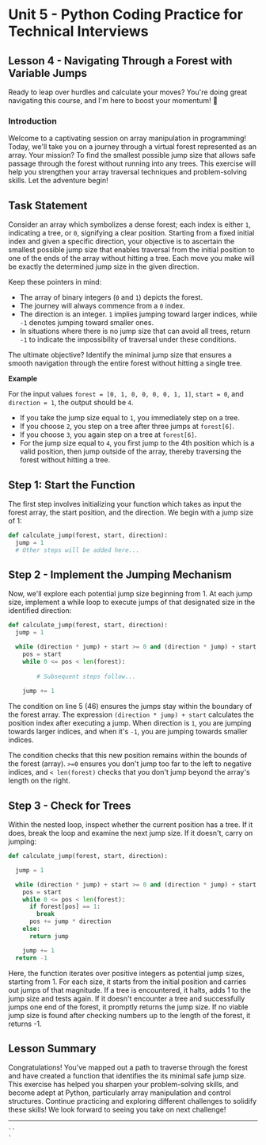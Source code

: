 # Unit 5 - Python Coding Practice for Technical Interviews
## Lesson 4 - Navigating Through a Forest with Variable Jumps

Ready to leap over hurdles and calculate your moves? You're doing great navigating this course, and I'm here to boost your momentum! 🚀

### Introduction
Welcome to a captivating session on array manipulation in programming! Today, we'll take you on a journey through a virtual forest represented as an array. Your mission? To find the smallest possible jump size that allows safe passage through the forest without running into any trees. This exercise will help you strengthen your array traversal techniques and problem-solving skills. Let the adventure begin!

## Task Statement
Consider an array which symbolizes a dense forest; each index is either `1`, indicating a tree, or `0`, signifying a clear position. Starting from a fixed initial index and given a specific direction, your objective is to ascertain the smallest possible jump size that enables traversal from the initial position to one of the ends of the array without hitting a tree. Each move you make will be exactly the determined jump size in the given direction.

Keep these pointers in mind:

- The array of binary integers (`0` and `1`) depicts the forest.
- The journey will always commence from a `0` index.
- The direction is an integer. `1` implies jumping toward larger indices, while `-1` denotes jumping toward smaller ones.
- In situations where there is no jump size that can avoid all trees, return `-1` to indicate the impossibility of traversal under these conditions.

The ultimate objective? Identify the minimal jump size that ensures a smooth navigation through the entire forest without hitting a single tree.

**Example**

For the input values `forest = [0, 1, 0, 0, 0, 0, 1, 1]`, `start = 0`, and `direction = 1`, the output should be `4`.

- If you take the jump size equal to `1`, you immediately step on a tree.
- If you choose `2`, you step on a tree after three jumps at `forest[6]`.
- If you choose `3`, you again step on a tree at `forest[6]`.
- For the jump size equal to `4`, you first jump to the 4th position which is a valid position, then jump outside of the array, thereby traversing the forest without hitting a tree.

## Step 1: Start the Function
The first step involves initializing your function which takes as input the forest array, the start position, and the direction. We begin with a jump size of 1:

```Python
def calculate_jump(forest, start, direction):
  jump = 1
  # Other steps will be added here...
```

## Step 2 - Implement the Jumping Mechanism
Now, we'll explore each potential jump size beginning from 1. At each jump size, implement a while loop to execute jumps of that designated size in the identified direction:

```Python
def calculate_jump(forest, start, direction):
  jump = 1

  while (direction * jump) + start >= 0 and (direction * jump) + start < len(forest):
    pos = start
    while 0 <= pos < len(forest):
        
        # Subsequent steps follow...
        
    jump += 1
```
The condition on line 5 (46) ensures the jumps stay within the boundary of the forest array. The expression `(direction * jump) + start` calculates the position index after executing a jump. When direction is `1`, you are jumping towards larger indices, and when it's `-1`, you are jumping towards smaller indices.

The condition checks that this new position remains within the bounds of the forest (array). `>=0` ensures you don't jump too far to the left to negative indices, and `< len(forest)` checks that you don't jump beyond the array's length on the right.

## Step 3 - Check for Trees
Within the nested loop, inspect whether the current position has a tree. If it does, break the loop and examine the next jump size. If it doesn't, carry on jumping:

```Python
def calculate_jump(forest, start, direction):

  jump = 1

  while (direction * jump) + start >= 0 and (direction * jump) + start < len(forest):
    pos = start
    while 0 <= pos < len(forest):
      if forest[pos] == 1:
        break
      pos += jump * direction
    else:
      return jump

    jump += 1
  return -1
```
Here, the function iterates over positive integers as potential jump sizes, starting from 1. For each size, it starts from the initial position and carries out jumps of that magnitude. If a tree is encountered, it halts, adds 1 to the jump size and tests again. If it doesn't encounter a tree and successfully jumps one end of the forest, it promptly returns the jump size. If no viable jump size is found after checking numbers up to the length of the forest, it returns -1.

## Lesson Summary
Congratulations! You've mapped out a path to traverse through the forest and have created a function that identifies the its minimal safe jump size. This exercise has helped you sharpen your problem-solving skills, and become adept at Python, particularly array manipulation and control structures. Continue practicing and exploring different challenges to solidify these skills! We look forward to seeing you take on next challenge!


****
```
``
`
```
